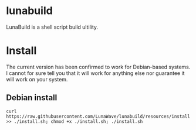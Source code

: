 # lunabuild
LunaBuild is a shell script build ultility.

# Install

The current version has been confirmed to work for Debian-based systems. I cannot for sure tell you that it will work for anything else nor guarantee it will work on your system.


## Debian install
```curl https://raw.githubusercontent.com/LunaWave/lunabuild/resources/install >> ./install.sh; chmod +x ./install.sh; ./install.sh```
